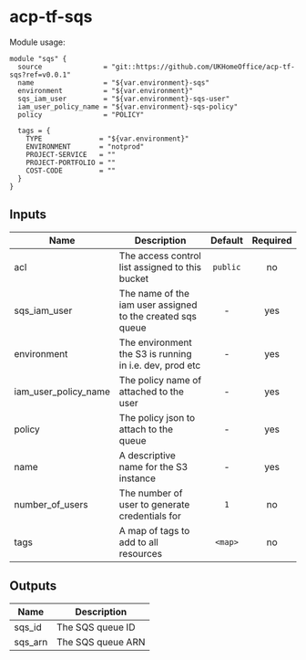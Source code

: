 # acp-tf-sqs

Module usage:

    module "sqs" {
      source               = "git::https://github.com/UKHomeOffice/acp-tf-sqs?ref=v0.0.1"
      name                 = "${var.environment}-sqs"
      environment          = "${var.environment}"
      sqs_iam_user         = "${var.environment}-sqs-user"
      iam_user_policy_name = "${var.environment}-sqs-policy"
      policy               = "POLICY"

      tags = {
        TYPE              = "${var.environment}"
        ENVIRONMENT       = "notprod"
        PROJECT-SERVICE   = ""
        PROJECT-PORTFOLIO = ""
        COST-CODE         = ""
      }
    }

## Inputs

| Name | Description | Default | Required |
|------|-------------|:-----:|:-----:|
| acl | The access control list assigned to this bucket | `public` | no |
| sqs_iam_user | The name of the iam user assigned to the created sqs queue | - | yes |
| environment | The environment the S3 is running in i.e. dev, prod etc | - | yes |
| iam_user_policy_name | The policy name of attached to the user | - | yes |
| policy | The policy json to attach to the queue | - | yes |
| name | A descriptive name for the S3 instance | - | yes |
| number_of_users | The number of user to generate credentials for | `1` | no |
| tags | A map of tags to add to all resources | `<map>` | no |

## Outputs

| Name | Description |
|------|-------------|
| sqs_id | The SQS queue ID |
| sqs_arn | The SQS queue ARN |
